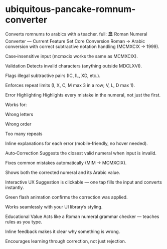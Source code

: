 # ubiquitous-pancake-romnum-converter
Converts romnums to arabics with a teacher.
full:
🏛 Roman Numeral Converter — Current Feature Set
Core Conversion
Roman → Arabic conversion with correct subtractive notation handling (MCMXCIX → 1999).

Case‑insensitive input (mcmxcix works the same as MCMXCIX).

Validation
Detects invalid characters (anything outside MDCLXVI).

Flags illegal subtractive pairs (IC, IL, XD, etc.).

Enforces repeat limits (I, X, C, M max 3 in a row; V, L, D max 1).

Error Highlighting
Highlights every mistake in the numeral, not just the first.

Works for:

Wrong letters

Wrong order

Too many repeats

Inline explanations for each error (mobile‑friendly, no hover needed).

Auto‑Correction
Suggests the closest valid numeral when input is invalid.

Fixes common mistakes automatically (MIM → MCMXCIX).

Shows both the corrected numeral and its Arabic value.

Interactive UX
Suggestion is clickable — one tap fills the input and converts instantly.

Green flash animation confirms the correction was applied.

Works seamlessly with your UI library’s styling.

Educational Value
Acts like a Roman numeral grammar checker — teaches rules as you type.

Inline feedback makes it clear why something is wrong.

Encourages learning through correction, not just rejection.
